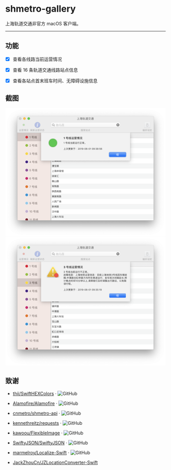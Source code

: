 # shmetro-gallery

上海轨道交通非官方 macOS 客户端。

---

## 功能

- [x] 查看各线路当前运营情况

- [x] 查看 16 条轨道交通线路站点信息

- [x] 查看各站点首末班车时间、无障碍设施信息

## 截图

<div align=center>
    <img src="https://raw.githubusercontent.com/yuetsin/shmetro-gallery/master/imgs/status_check_1.png" max-width="90%"/>
</div>

<div align=center>
    <img src="https://raw.githubusercontent.com/yuetsin/shmetro-gallery/master/imgs/status_check_2.png" max-width="90%"/>
</div>


## 致谢

* [thii/SwiftHEXColors](https://github.com/thii/SwiftHEXColors) · ![GitHub](https://img.shields.io/github/license/thii/SwiftHEXColors.svg?style=social)

* [Alamofire/Alamofire](https://github.com/Alamofire/Alamofire) · ![GitHub](https://img.shields.io/github/license/Alamofire/Alamofire.svg?style=social)

* [cnmetro/shmetro-api](https://github.com/cnmetro/shmetro-api) · ![GitHub](https://img.shields.io/github/license/cnmetro/shmetro-api.svg?style=social)

* [kennethreitz/requests](https://github.com/kennethreitz/requests) · ![GitHub](https://img.shields.io/badge/License-Apache--2.0-lightgrey.svg?style=social)

* [kawoou/FlexibleImage](https://github.com/kawoou/FlexibleImage) · ![GitHub](https://img.shields.io/github/license/kawoou/FlexibleImage.svg?style=social)

* [SwiftyJSON/SwiftyJSON](https://github.com/SwiftyJSON/SwiftyJSON) · ![GitHub](https://img.shields.io/github/license/SwiftyJSON/SwiftyJSON.svg?style=social)

* [marmelroy/Localize-Swift](https://github.com/marmelroy/Localize-Swift) · ![GitHub](https://img.shields.io/github/license/marmelroy/Localize-Swift.svg?style=social)

* [JackZhouCn/JZLocationConverter-Swift](https://github.com/JackZhouCn/JZLocationConverter-Swift)
